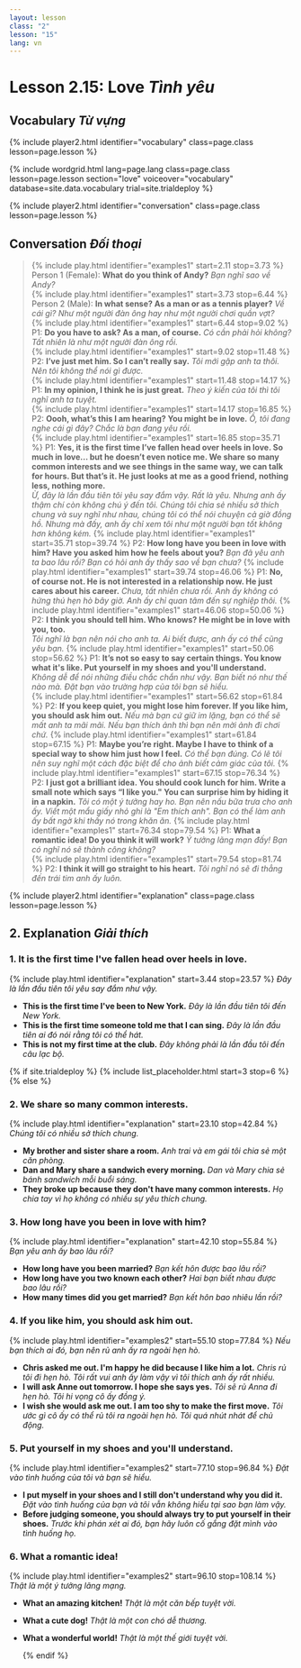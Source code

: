```yaml
---
layout: lesson
class: "2"
lesson: "15"
lang: vn
---
```



# Lesson 2.15: Love *Tình yêu*


## Vocabulary *Từ vựng*
{% include player2.html identifier="vocabulary" class=page.class lesson=page.lesson %}


{% include wordgrid.html lang=page.lang
		class=page.class 
		lesson=page.lesson 
		section="love"
		voiceover="vocabulary"
		database=site.data.vocabulary 
		trial=site.trialdeploy %}
	

{% include player2.html identifier="conversation" class=page.class lesson=page.lesson %}

## Conversation *Đối thoại*

> {% include play.html identifier="examples1" start=2.11 stop=3.73 %} Person 1 (Female): **What do you think of Andy?**  *Bạn nghĩ sao về Andy?*        
> {% include play.html identifier="examples1" start=3.73 stop=6.44 %} Person 2 (Male): **In what sense? As a man or as a tennis player?**  *Về cái gì? Như một người đàn ông hay như một người chơi quần vợt?*    
> {% include play.html identifier="examples1" start=6.44 stop=9.02 %} P1: **Do you have to ask? As a man, of course.**  *Có cần phải hỏi không? Tất nhiên là như một người đàn ông rồi.*      
> {% include play.html identifier="examples1" start=9.02 stop=11.48 %} P2: **I’ve just met him. So I can’t really say.**  *Tôi mới gặp anh ta thôi. Nên tôi không thể nói gì được.*      
> {% include play.html identifier="examples1" start=11.48 stop=14.17 %} P1: **In my opinion, I think he is just great.**  *Theo ý kiến của tôi thì tôi nghĩ anh ta tuyệt.*   
> {% include play.html identifier="examples1" start=14.17 stop=16.85 %} P2: **Oooh, what’s this I am hearing? You might be in love.**  *Ồ, tôi đang nghe cái gì đây? Chắc là bạn đang yêu rồi.*   
> {% include play.html identifier="examples1" start=16.85 stop=35.71 %} P1: **Yes, it is the first time I’ve fallen head over heels in love. So much in love… but he doesn’t even notice me. We share so many common interests and we see things in the same way, we can talk for hours. But that’s it. He just looks at me as a good friend, nothing less, nothing more.**   
*Ừ, đây là lần đầu tiên tôi yêu say đắm vậy. Rất là yêu. Nhưng anh ấy thậm chí còn không chú ý đến tôi. Chúng tôi chia sẻ nhiều sở thích chung và suy nghĩ như nhau, chúng tôi có thể nói chuyện cả giờ đồng hồ. Nhưng mà đấy, anh ấy chỉ xem tôi như một người bạn tốt không hơn không kém.*
> {% include play.html identifier="examples1" start=35.71 stop=39.74 %} P2: **How long have you been in love with him? Have you asked him how he feels about you?**     *Bạn đã yêu anh ta bao lâu rồi? Bạn có hỏi anh ấy thấy sao về bạn chưa?*
> {% include play.html identifier="examples1" start=39.74 stop=46.06 %} P1: **No, of course not. He is not interested in a relationship now. He just cares about his career.**     *Chưa, tất nhiên chưa rồi. Anh ấy không có hứng thú hẹn hò bây giờ. Anh ấy chỉ quan tâm đến sự nghiệp thôi.*
> {% include play.html identifier="examples1" start=46.06 stop=50.06 %} P2: **I think you should tell him. Who knows? He might be in love with you, too.**     
*Tôi nghĩ là bạn nên nói cho anh ta. Ai biết được, anh ấy có thể cũng yêu bạn.*
> {% include play.html identifier="examples1" start=50.06 stop=56.62 %} P1: **It’s not so easy to say certain things. You know what it's like. Put yourself in my shoes and you'll understand.**   
*Không dễ để nói những điều chắc chắn như vậy. Bạn biết nó như thế nào mà. Đặt bạn vào trường hợp của tôi bạn sẽ hiểu.*  
> {% include play.html identifier="examples1" start=56.62 stop=61.84 %} P2: **If you keep quiet, you might lose him forever. If you like him, you should ask him out.**     *Nếu mà bạn cứ giữ im lặng, bạn có thể sẽ mất anh ta mãi mãi. Nếu bạn thích ảnh thì bạn nên mời ảnh đi chơi chứ.*
> {% include play.html identifier="examples1" start=61.84 stop=67.15 %} P1: **Maybe you’re right. Maybe I have to think of a special way to show him just how I feel.**     *Có thể bạn đúng. Có lẽ tôi nên suy nghĩ một cách đặc biệt để cho ảnh biết cảm giác của tôi.*
> {% include play.html identifier="examples1" start=67.15 stop=76.34 %} P2: **I just got a brilliant idea. You should cook lunch for him. Write a small note which says “I like you." You can surprise him by hiding it in a napkin.**     *Tôi có một ý tưởng hay ho. Bạn nên nấu bữa trưa cho anh ấy. Viết một mẩu giấy nhỏ ghi là "Em thích anh". Bạn có thể làm anh ấy bất ngờ khi thấy nó trong khăn ăn.*
> {% include play.html identifier="examples1" start=76.34 stop=79.54 %} P1: **What a romantic idea! Do you think it will work?**   *Ý tưởng lãng mạn đấy! Bạn có nghĩ nó sẽ thành công không?*    
> {% include play.html identifier="examples1" start=79.54 stop=81.74 %} P2: **I think it will go straight to his heart.**   *Tôi nghĩ nó sẽ đi thẳng đến trái tim anh ấy luôn.*

{% include player2.html identifier="explanation" class=page.class lesson=page.lesson %}
## 2. Explanation *Giải thích*

### 1. It is the first time I've fallen head over heels in love.
{% include play.html identifier="explanation" start=3.44 stop=23.57 %}
*Đây là lần đầu tiên tôi yêu say đắm như vậy.*

- **This is the first time I've been to New York.** *Đây là lần đầu tiên tôi đến New York.*
- **This is the first time someone told me that I can sing.** *Đây là lần đầu tiên ai đó nói rằng tôi có thể hát.*
- **This is not my first time at the club.** *Đây không phải là lần đầu tôi đến câu lạc bộ.*




{% if site.trialdeploy %}
  {% include list_placeholder.html start=3 stop=6 %}
  {% else %}

### 2. We share so many common interests.
{% include play.html identifier="explanation" start=23.10 stop=42.84 %}
*Chúng tôi có nhiều sở thích chung.* 

- **My brother and sister share a room.** *Anh trai và em gái tôi chia sẻ một căn phòng.*
- **Dan and Mary share a sandwich every morning.** *Dan và Mary chia sẻ bánh sandwich mỗi buổi sáng.*
- **They broke up because they don't have many common interests.** *Họ chia tay vì họ không có nhiều sự yêu thích chung.*

### 3. How long have you been in love with him? 
{% include play.html identifier="explanation" start=42.10 stop=55.84 %}
*Bạn yêu anh ấy bao lâu rồi?*

- **How long have you been married?** *Bạn kết hôn được bao lâu rồi?*
- **How long have you two known each other?** *Hai bạn biết nhau được bao lâu rồi?*
- **How many times did you get married?** *Bạn kết hôn bao nhiêu lần rồi?*

### 4. If you like him, you should ask him out.
{% include play.html identifier="examples2" start=55.10 stop=77.84 %}
*Nếu bạn thích ai đó, bạn nên rủ anh ấy ra ngoài hẹn hò.*  

- **Chris asked me out. I'm happy he did because I like him a lot.** *Chris rủ tôi đi hẹn hò. Tôi rất vui anh ấy làm vậy vì tôi thích anh ấy rất nhiều.*
- **I will ask Anne out tomorrow. I hope she says yes.** *Tôi sẽ rủ Anna đi hẹn hò. Tôi hi vọng cô ấy đồng ý.*
- **I wish she would ask me out. I am too shy to make the first move.** *Tôi ước gì cô ấy có thể rủ tôi ra ngoài hẹn hò. Tôi quá nhút nhát để chủ động.*

### 5. Put yourself in my shoes and you'll understand.
{% include play.html identifier="examples2" start=77.10 stop=96.84 %}
*Đặt vào tình huống của tôi và bạn sẽ hiểu.* 

- **I put myself in your shoes and I still don't understand why you did it.** *Đặt vào tình huống của bạn và tôi vẫn không hiểu tại sao bạn làm vậy.*
- **Before judging someone, you should always try to put yourself in their shoes.** *Trước khi phán xét ai đó, bạn hãy luôn cố gắng đặt mình vào tình huống họ.*

### 6. What a romantic idea!
{% include play.html identifier="examples2" start=96.10 stop=108.14 %}
*Thật là một ý tưởng lãng mạng.* 

- **What an amazing kitchen!** *Thật là một căn bếp tuyệt vời.*
- **What a cute dog!** *Thật là một con chó dễ thương.*
- **What a wonderful world!** *Thật là một thế giới tuyệt vời.*


 
  {% endif %}